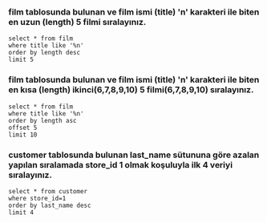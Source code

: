 ### film tablosunda bulunan ve film ismi (title) 'n' karakteri ile biten en uzun (length) 5 filmi sıralayınız.
```
select * from film 
where title like '%n' 
order by length desc
limit 5
```

### film tablosunda bulunan ve film ismi (title) 'n' karakteri ile biten en kısa (length) ikinci(6,7,8,9,10) 5 filmi(6,7,8,9,10) sıralayınız.

```
select * from film
where title like '%n'
order by length asc 
offset 5 
limit 10
```

### customer tablosunda bulunan last_name sütununa göre azalan yapılan sıralamada store_id 1 olmak koşuluyla ilk 4 veriyi sıralayınız.

```
select * from customer 
where store_id=1
order by last_name desc
limit 4
```